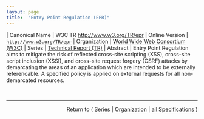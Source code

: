 ```yaml
---
layout: page
title:  "Entry Point Regulation (EPR)"
---
```


| Canonical Name | W3C TR http://www.w3.org/TR/epr
| Online Version | [`http://www.w3.org/TR/epr`](http://www.w3.org/TR/epr)
| Organization | [World Wide Web Consortium (W3C)](..)
| Series | [Technical Report (TR)](.)
| Abstract | Entry Point Regulation aims to mitigate the risk of reflected cross-site scripting (XSS), cross-site script inclusion (XSSI), and cross-site request forgery (CSRF) attacks by demarcating the areas of an application which are intended to be externally referencable. A specified policy is applied on external requests for all non-demarcated resources.

<br/>
<hr/>

<p style="text-align: right">Return to ( <a href="./">Series</a> | <a href="../">Organization</a> | <a href="../../">all Specifications</a> )</p>